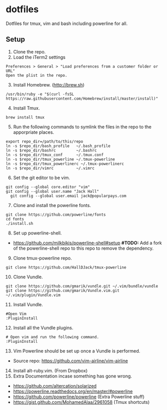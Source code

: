 # dotfiles
Dotfiles for tmux, vim and bash including powerline for all.

## Setup
1. Clone the repo.
2. Load the iTerm2 settings

  ```
  Preferences > General > "Load preferences from a customer folder or URL"
  Open the plist in the repo.
  ```
3. Install Homebrew. (http://brew.sh)
  
  ```
  /usr/bin/ruby -e "$(curl -fsSL https://raw.githubusercontent.com/Homebrew/install/master/install)"
  ```
4. Install Tmux.
  
  ```
  brew install tmux
  ```
5. Run the following commands to symlink the files in the repo to the apporpriate places.
  
  ```
  export repo_dir=/path/to/this/repo
  ln -s $repo_dir/bash_profile   ~/.bash_profile 
  ln -s $repo_dir/bashrc         ~/.bashrc
  ln -s $repo_dir/tmux_conf      ~/.tmux.conf
  ln -s $repo_dir/tmux_powerline ~/.tmux-powerline
  ln -s $repo_dir/tmux_powerlinerc ~/.tmux-powerlinerc
  ln -s $repo_dir/vimrc          ~/.vimrc
  ```
6. Set the git editor to be vim.
  
  ```
  git config --global core.editor "vim"
  git config --global user.name "Jack Hall"
    git config --global user.email jack@popularpays.com
  ```
7. Clone and install the powerline fonts.
  
  ```
  git clone https://github.com/powerline/fonts
  cd fonts
  ./install.sh
  ```
8. Set up powerline-shell.
  - https://github.com/milkbikis/powerline-shell#setup **#TODO:** Add a fork of the powerline-shell repo to this repo to remove the dependency.
9. Clone tmux-powerline repo.
  
  ```
  git clone https://github.com/HallDJack/tmux-powerline
  ```
10. Clone Vundle.
  
  ```
  git clone https://github.com/gmarik/vundle.git ~/.vim/bundle/vundle
  git clone https://github.com/gmarik/Vundle.vim.git ~/.vim/plugin/Vundle.vim
  ```
11. Install Vundle.
  
  ```
  #Open Vim
  :PluginInstall
  ```
12. Install all the Vundle plugins.
  
  ```vim
  # Open vim and run the following command.
  :PluginInstall
  ```
13. Vim Powerline should be set up once a Vundle is performed.
  - Source repo: https://github.com/vim-airline/vim-airline
14. Install alt-ruby.vim. (From Dropbox)
15. Extra Documentation incase something has gone wrong.
  - https://github.com/altercation/solarized
  - https://powerline.readthedocs.org/en/master/#powerline
  - https://github.com/powerline/powerline (Extra Powerline stuff)
  - https://gist.github.com/MohamedAlaa/2961058 (Tmux shortcuts)
